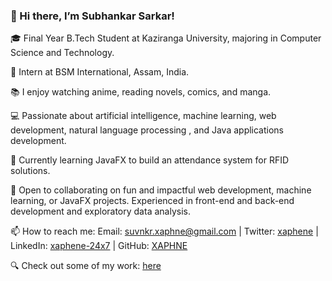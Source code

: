 ### 👋 Hi there, I’m Subhankar Sarkar!

🎓 Final Year B.Tech Student at Kaziranga University, majoring in Computer Science and Technology.

🏢 Intern at BSM International, Assam, India.

📚 I enjoy watching anime, reading novels, comics, and manga.

💻 Passionate about artificial intelligence, machine learning, web development, natural language processing , and Java applications development.

🔭 Currently learning JavaFX to build an attendance system for RFID solutions.

🌱 Open to collaborating on fun and impactful web development, machine learning, or JavaFX projects. Experienced in front-end and back-end development and exploratory data analysis.

📫 How to reach me: Email: suvnkr.xaphne@gmail.com | Twitter: [xaphene](https://twitter.com/xaphene) | LinkedIn: [xaphene-24x7](https://www.linkedin.com/in/xaphene-24x7/) | GitHub: [XAPHNE](https://github.com/XAPHNE)

🔍 Check out some of my work: [here](https://github.com/XAPHNE?tab=repositories)

